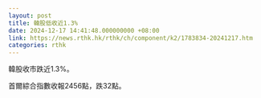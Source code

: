 ```yaml
---
layout: post
title: 韓股低收近1.3%
date: 2024-12-17 14:41:48.000000000 +08:00
link: https://news.rthk.hk/rthk/ch/component/k2/1783834-20241217.htm
categories: rthk
---
```


韓股收市跌近1.3%。

首爾綜合指數收報2456點，跌32點。
